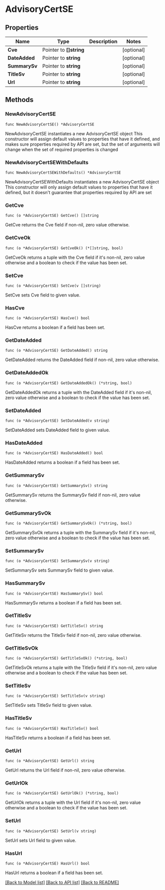 # AdvisoryCertSE

## Properties

Name | Type | Description | Notes
------------ | ------------- | ------------- | -------------
**Cve** | Pointer to **[]string** |  | [optional] 
**DateAdded** | Pointer to **string** |  | [optional] 
**SummarySv** | Pointer to **string** |  | [optional] 
**TitleSv** | Pointer to **string** |  | [optional] 
**Url** | Pointer to **string** |  | [optional] 

## Methods

### NewAdvisoryCertSE

`func NewAdvisoryCertSE() *AdvisoryCertSE`

NewAdvisoryCertSE instantiates a new AdvisoryCertSE object
This constructor will assign default values to properties that have it defined,
and makes sure properties required by API are set, but the set of arguments
will change when the set of required properties is changed

### NewAdvisoryCertSEWithDefaults

`func NewAdvisoryCertSEWithDefaults() *AdvisoryCertSE`

NewAdvisoryCertSEWithDefaults instantiates a new AdvisoryCertSE object
This constructor will only assign default values to properties that have it defined,
but it doesn't guarantee that properties required by API are set

### GetCve

`func (o *AdvisoryCertSE) GetCve() []string`

GetCve returns the Cve field if non-nil, zero value otherwise.

### GetCveOk

`func (o *AdvisoryCertSE) GetCveOk() (*[]string, bool)`

GetCveOk returns a tuple with the Cve field if it's non-nil, zero value otherwise
and a boolean to check if the value has been set.

### SetCve

`func (o *AdvisoryCertSE) SetCve(v []string)`

SetCve sets Cve field to given value.

### HasCve

`func (o *AdvisoryCertSE) HasCve() bool`

HasCve returns a boolean if a field has been set.

### GetDateAdded

`func (o *AdvisoryCertSE) GetDateAdded() string`

GetDateAdded returns the DateAdded field if non-nil, zero value otherwise.

### GetDateAddedOk

`func (o *AdvisoryCertSE) GetDateAddedOk() (*string, bool)`

GetDateAddedOk returns a tuple with the DateAdded field if it's non-nil, zero value otherwise
and a boolean to check if the value has been set.

### SetDateAdded

`func (o *AdvisoryCertSE) SetDateAdded(v string)`

SetDateAdded sets DateAdded field to given value.

### HasDateAdded

`func (o *AdvisoryCertSE) HasDateAdded() bool`

HasDateAdded returns a boolean if a field has been set.

### GetSummarySv

`func (o *AdvisoryCertSE) GetSummarySv() string`

GetSummarySv returns the SummarySv field if non-nil, zero value otherwise.

### GetSummarySvOk

`func (o *AdvisoryCertSE) GetSummarySvOk() (*string, bool)`

GetSummarySvOk returns a tuple with the SummarySv field if it's non-nil, zero value otherwise
and a boolean to check if the value has been set.

### SetSummarySv

`func (o *AdvisoryCertSE) SetSummarySv(v string)`

SetSummarySv sets SummarySv field to given value.

### HasSummarySv

`func (o *AdvisoryCertSE) HasSummarySv() bool`

HasSummarySv returns a boolean if a field has been set.

### GetTitleSv

`func (o *AdvisoryCertSE) GetTitleSv() string`

GetTitleSv returns the TitleSv field if non-nil, zero value otherwise.

### GetTitleSvOk

`func (o *AdvisoryCertSE) GetTitleSvOk() (*string, bool)`

GetTitleSvOk returns a tuple with the TitleSv field if it's non-nil, zero value otherwise
and a boolean to check if the value has been set.

### SetTitleSv

`func (o *AdvisoryCertSE) SetTitleSv(v string)`

SetTitleSv sets TitleSv field to given value.

### HasTitleSv

`func (o *AdvisoryCertSE) HasTitleSv() bool`

HasTitleSv returns a boolean if a field has been set.

### GetUrl

`func (o *AdvisoryCertSE) GetUrl() string`

GetUrl returns the Url field if non-nil, zero value otherwise.

### GetUrlOk

`func (o *AdvisoryCertSE) GetUrlOk() (*string, bool)`

GetUrlOk returns a tuple with the Url field if it's non-nil, zero value otherwise
and a boolean to check if the value has been set.

### SetUrl

`func (o *AdvisoryCertSE) SetUrl(v string)`

SetUrl sets Url field to given value.

### HasUrl

`func (o *AdvisoryCertSE) HasUrl() bool`

HasUrl returns a boolean if a field has been set.


[[Back to Model list]](../README.md#documentation-for-models) [[Back to API list]](../README.md#documentation-for-api-endpoints) [[Back to README]](../README.md)



